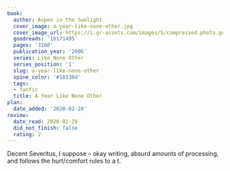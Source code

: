 ```yaml
---
book:
  author: Aspen in the Sunlight
  cover_image: a-year-like-none-other.jpg
  cover_image_url: https://i.gr-assets.com/images/S/compressed.photo.goodreads.com/books/1416158195l/16171495._SX98_.jpg
  goodreads: '16171495'
  pages: '3160'
  publication_year: '2006'
  series: Like None Other
  series_position: '1'
  slug: a-year-like-none-other
  spine_color: '#18330d'
  tags:
  - fanfic
  title: A Year Like None Other
plan:
  date_added: '2020-02-28'
review:
  date_read: 2020-02-28
  did_not_finish: false
  rating: 2
---
```


Decent Severitus, I suppose – okay writing, absurd amounts of processing, and follows the hurt/comfort rules to a t.
